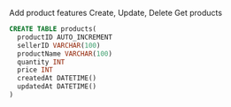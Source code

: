 Add product
features
Create,
Update,
Delete
Get products
```sql
CREATE TABLE products(
  productID AUTO_INCREMENT
  sellerID VARCHAR(100)
  productName VARCHAR(100)
  quantity INT
  price INT
  createdAt DATETIME()
  updatedAt DATETIME()
)

```

